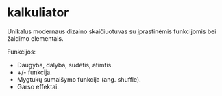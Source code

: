 # kalkuliator

Unikalus modernaus dizaino skaičiuotuvas su įprastinėmis funkcijomis bei žaidimo elementais.

Funkcijos:
- Daugyba, dalyba, sudėtis, atimtis.
- +/- funkcija.
- Mygtukų sumaišymo funkcija (ang. shuffle).
- Garso effektai.

